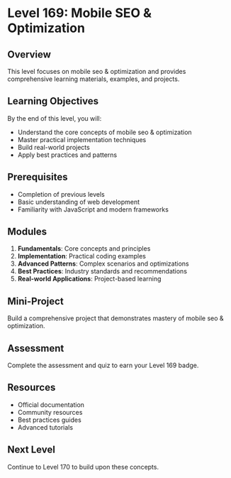 # Level 169: Mobile SEO & Optimization

## Overview
This level focuses on mobile seo & optimization and provides comprehensive learning materials, examples, and projects.

## Learning Objectives
By the end of this level, you will:
- Understand the core concepts of mobile seo & optimization
- Master practical implementation techniques
- Build real-world projects
- Apply best practices and patterns

## Prerequisites
- Completion of previous levels
- Basic understanding of web development
- Familiarity with JavaScript and modern frameworks

## Modules
1. **Fundamentals**: Core concepts and principles
2. **Implementation**: Practical coding examples
3. **Advanced Patterns**: Complex scenarios and optimizations
4. **Best Practices**: Industry standards and recommendations
5. **Real-world Applications**: Project-based learning

## Mini-Project
Build a comprehensive project that demonstrates mastery of mobile seo & optimization.

## Assessment
Complete the assessment and quiz to earn your Level 169 badge.

## Resources
- Official documentation
- Community resources
- Best practices guides
- Advanced tutorials

## Next Level
Continue to Level 170 to build upon these concepts.
